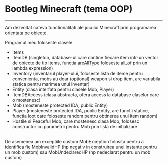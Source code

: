 # Bootleg Minecraft (tema OOP)
<hr>

Am dezvoltat cateva functionalitati ale jocului Minecraft prin programarea orientata pe obiecte.

Programul meu foloseste clasele: 
- Items
- ItemDB (singleton, database-ul care contine fiecare item intr-un vector de obiecte de tip Items, functia areAllType foloseste all_of prin un lambda expression)
- Inventory (inventarul player-ului, foloseste lista de iteme pentru convenienta, mobs au doar (optional) weapon si drop item, are variabila statica pentru marimea unui inventar)
- Entity (clasa interfata pentru clasele Mob, Player)
- ItemDBAccess (clasa abstracta, ofera access la database claselor care o mostenesc)
- Mob (mosteneste protected IDA, public Entity)
- Player (mosteneste protected IDA, public Entity, are functii statice, functia loot care foloseste random pentru obtinerea unui item random)
- Hostile si Peaceful Mob, care mostenesc clasa Mob, folosesc constructor cu parametrii pentru Mob prin lista de initializare
<br>
De asemenea am exceptiile custom MobException folosita pentru a identifica fie MobInvalidHP (hp negativ in construirea unei instante pentru un mob custom) sau MobUndeclaredHP (hp nedeclarat pentru un mob custom)
<br>
